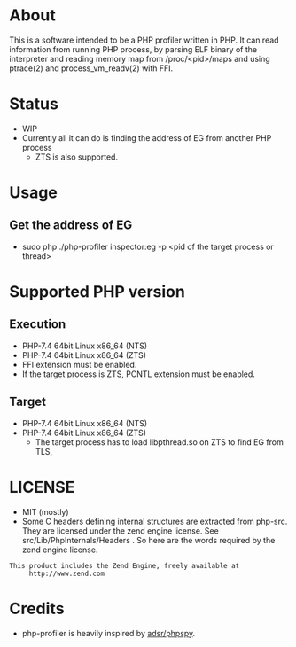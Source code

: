 # About
This is a software intended to be a PHP profiler written in PHP.
It can read information from running PHP process, by parsing ELF binary of the interpreter and reading memory map from /proc/\<pid>/maps and using ptrace(2) and process_vm_readv(2) with FFI.

# Status
- WIP
- Currently all it can do is finding the address of EG from another PHP process
    - ZTS is also supported.

# Usage
## Get the address of EG
- sudo php ./php-profiler inspector:eg -p \<pid of the target process or thread>

# Supported PHP version
## Execution
- PHP-7.4 64bit Linux x86_64 (NTS)
- PHP-7.4 64bit Linux x86_64 (ZTS)
- FFI extension must be enabled.
- If the target process is ZTS, PCNTL extension must be enabled.

## Target
- PHP-7.4 64bit Linux x86_64 (NTS)
- PHP-7.4 64bit Linux x86_64 (ZTS)
    - The target process has to load libpthread.so on ZTS to find EG from TLS,

# LICENSE
- MIT (mostly)
- Some C headers defining internal structures are extracted from php-src. They are licensed under the zend engine license. See src/Lib/PhpInternals/Headers . So here are the words required by the zend engine license.
```
This product includes the Zend Engine, freely available at
     http://www.zend.com
```

# Credits
- php-profiler is heavily inspired by [adsr/phpspy](https://github.com/adsr/phpspy).